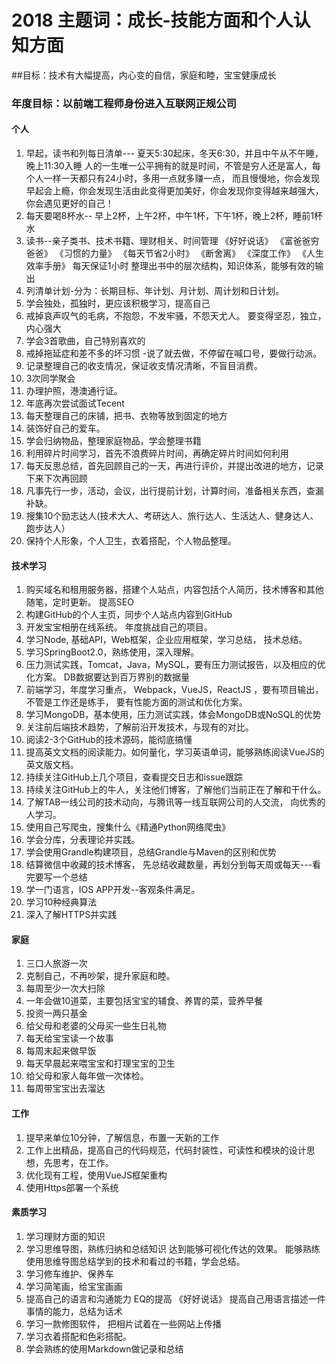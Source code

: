 # 2018 主题词：成长-技能方面和个人认知方面
##目标：技术有大幅提高，内心变的自信，家庭和睦，宝宝健康成长
### 年度目标：以前端工程师身份进入互联网正规公司

#### 个人
1. 早起，读书和列每日清单--- 夏天5:30起床，冬天6:30，并且中午从不午睡，晚上11:30入睡
	人的一生唯一公平拥有的就是时间，不管是穷人还是富人，每个人一样一天都只有24小时，多用一点就多赚一点，
	而且慢慢地，你会发现早起会上瘾，你会发现生活由此变得更加美好，你会发现你变得越来越强大，你会遇见更好的自己！
2. 每天要喝8杯水-- 早上2杯，上午2杯，中午1杯，下午1杯，晚上2杯，睡前1杯水
3. 读书--亲子类书、技术书籍、理财相关、时间管理   《好好说话》 《富爸爸穷爸爸》 《习惯的力量》 《每天节省2小时》 《断舍离》 《深度工作》 《人生效率手册》
        每天保证1小时  整理出书中的层次结构，知识体系，能够有效的输出
4. 列清单计划-分为：长期目标、年计划、月计划、周计划和日计划。
5. 学会独处，孤独时，更应该积极学习，提高自己
6. 戒掉哀声叹气的毛病，不抱怨，不发牢骚，不怨天尤人。 要变得坚忍，独立，内心强大
7. 学会3首歌曲，自己特别喜欢的
8. 戒掉拖延症和差不多的坏习惯 -说了就去做，不停留在喊口号，要做行动派。 
9. 记录整理自己的收支情况，保证收支情况清晰，不盲目消费。
10. 3次同学聚会
11. 办理护照，港澳通行证。
12. 年底再次尝试面试Tecent
13. 每天整理自己的床铺，把书、衣物等放到固定的地方
14. 装饰好自己的爱车。
15. 学会归纳物品，整理家庭物品，学会整理书籍
16. 利用碎片时间学习，首先不浪费碎片时间，再确定碎片时间如何利用
17. 每天反思总结，首先回顾自己的一天，再进行评价，并提出改进的地方，记录下来下次再回顾
18. 凡事先行一步，活动，会议，出行提前计划，计算时间，准备相关东西，查漏补缺。
19. 搜集10个励志达人(技术大人、考研达人、旅行达人、生活达人、健身达人、跑步达人）
20. 保持个人形象，个人卫生，衣着搭配，个人物品整理。


#### 技术学习
1. 购买域名和租用服务器，搭建个人站点，内容包括个人简历，技术博客和其他随笔，定时更新。 提高SEO
2. 构建GitHub的个人主页，同步个人站点内容到GitHub
3. 开发宝宝相册在线系统。 年度挑战自己的项目。
4. 学习Node, 基础API，Web框架，企业应用框架，学习总结， 技术总结。 
5. 学习SpringBoot2.0，熟练使用，深入理解。
6. 压力测试实践，Tomcat，Java，MySQL，要有压力测试报告，以及相应的优化方案。 DB数据要达到百万界别的数据量
7. 前端学习，年度学习重点， Webpack，VueJS，ReactJS ，要有项目输出，不管是工作还是练手， 要有性能方面的测试和优化方案。
8. 学习MongoDB，基本使用，压力测试实践，体会MongoDB或NoSQL的优势
9. 关注前后端技术趋势，了解前沿开发技术，与现有的对比。
10. 阅读2-3个GitHub的技术源码，能彻底搞懂
11. 提高英文文档的阅读能力。如何量化，学习英语单词，能够熟练阅读VueJS的英文版文档。
12. 持续关注GitHub上几个项目，查看提交日志和issue跟踪
13. 持续关注GitHub上的牛人，关注他们博客，了解他们当前正在了解和干什么。
14. 了解TAB一线公司的技术动向，与腾讯等一线互联网公司的人交流， 向优秀的人学习。
15. 使用自己写爬虫，搜集什么《精通Python网络爬虫》
16. 学会分库，分表理论并实践。
17. 学会使用Grandle构建项目，总结Grandle与Maven的区别和优势
18. 结算微信中收藏的技术博客，  先总结收藏数量，再划分到每天周或每天---看完要写一个总结
19. 学一门语言，IOS APP开发--客观条件满足。
20. 学习10种经典算法
21. 深入了解HTTPS并实践

#### 家庭
1. 三口人旅游一次
2. 克制自己，不再吵架，提升家庭和睦。
3. 每周至少一次大扫除
4. 一年会做10道菜，主要包括宝宝的辅食、养胃的菜，营养早餐
5. 投资一两只基金
6. 给父母和老婆的父母买一些生日礼物
7. 每天给宝宝读一个故事
8. 每周末起来做早饭
9. 每天早晨起来喂宝宝和打理宝宝的卫生
10. 给父母和家人每年做一次体检。
11. 每周带宝宝出去溜达

#### 工作
1. 提早来单位10分钟，了解信息，布置一天新的工作
2. 工作上出精品，提高自己的代码规范，代码封装性，可读性和模块的设计思想，先思考，在工作。
3. 优化现有工程，使用VueJS框架重构
4. 使用Https部署一个系统

#### 素质学习
1. 学习理财方面的知识
2. 学习思维导图，熟练归纳和总结知识 达到能够可视化传达的效果。 能够熟练使用思维导图总结学到的技术和看过的书籍，学会总结。
3. 学习修车维护、保养车
4. 学习简笔画，给宝宝画画
5. 提高自己的语言和沟通能力 EQ的提高  《好好说话》   提高自己用语言描述一件事情的能力，总结为话术
6. 学习一款修图软件， 把相片试着在一些网站上传播
7. 学习衣着搭配和色彩搭配。
8. 学会熟练的使用Markdown做记录和总结
